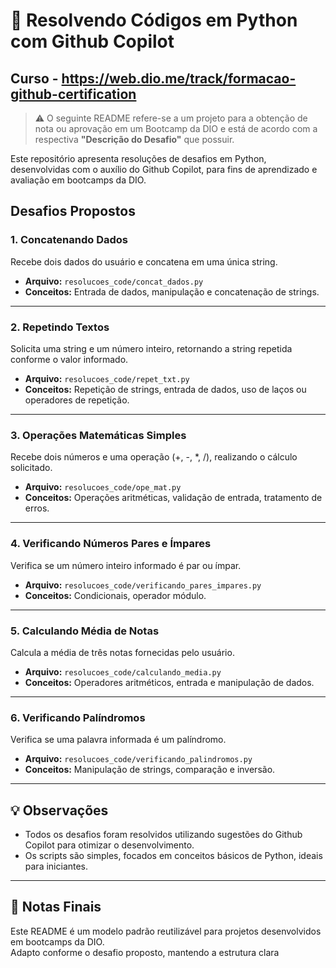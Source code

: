 # 🚀 Resolvendo Códigos em Python com Github Copilot 
## Curso - https://web.dio.me/track/formacao-github-certification

> ⚠️ O seguinte README refere-se a um projeto para a obtenção de nota ou aprovação em um Bootcamp da DIO e está de acordo com a respectiva **"Descrição do Desafio"** que possuir.

Este repositório apresenta resoluções de desafios em Python, desenvolvidas com o auxílio do Github Copilot, para fins de aprendizado e avaliação em bootcamps da DIO.

## Desafios Propostos

### 1. Concatenando Dados

Recebe dois dados do usuário e concatena em uma única string.

- **Arquivo:** `resolucoes_code/concat_dados.py`
- **Conceitos:** Entrada de dados, manipulação e concatenação de strings.

---

### 2. Repetindo Textos

Solicita uma string e um número inteiro, retornando a string repetida conforme o valor informado.

- **Arquivo:** `resolucoes_code/repet_txt.py`
- **Conceitos:** Repetição de strings, entrada de dados, uso de laços ou operadores de repetição.

---

### 3. Operações Matemáticas Simples

Recebe dois números e uma operação (+, -, *, /), realizando o cálculo solicitado.

- **Arquivo:** `resolucoes_code/ope_mat.py`
- **Conceitos:** Operações aritméticas, validação de entrada, tratamento de erros.

---

### 4. Verificando Números Pares e Ímpares

Verifica se um número inteiro informado é par ou ímpar.

- **Arquivo:** `resolucoes_code/verificando_pares_impares.py`
- **Conceitos:** Condicionais, operador módulo.

---

### 5. Calculando Média de Notas

Calcula a média de três notas fornecidas pelo usuário.

- **Arquivo:** `resolucoes_code/calculando_media.py`
- **Conceitos:** Operadores aritméticos, entrada e manipulação de dados.

---

### 6. Verificando Palíndromos

Verifica se uma palavra informada é um palíndromo.

- **Arquivo:** `resolucoes_code/verificando_palindromos.py`
- **Conceitos:** Manipulação de strings, comparação e inversão.

---

## 💡 Observações

- Todos os desafios foram resolvidos utilizando sugestões do Github Copilot para otimizar o desenvolvimento.
- Os scripts são simples, focados em conceitos básicos de Python, ideais para iniciantes.

---

## 🧾 Notas Finais

Este README é um modelo padrão reutilizável para projetos desenvolvidos em bootcamps da DIO.  
Adapto conforme o desafio proposto, mantendo a estrutura clara
